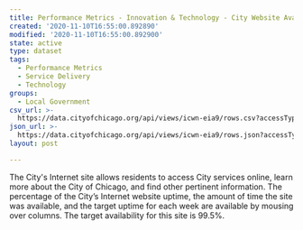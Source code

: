 ```yaml
---
title: Performance Metrics - Innovation & Technology - City Website Availability
created: '2020-11-10T16:55:00.892890'
modified: '2020-11-10T16:55:00.892900'
state: active
type: dataset
tags:
  - Performance Metrics
  - Service Delivery
  - Technology
groups:
  - Local Government
csv_url: >-
  https://data.cityofchicago.org/api/views/icwn-eia9/rows.csv?accessType=DOWNLOAD
json_url: >-
  https://data.cityofchicago.org/api/views/icwn-eia9/rows.json?accessType=DOWNLOAD
layout: post

---
```

The City's Internet site allows residents to access City services online, learn more about the City of Chicago, and find other pertinent information. The percentage of the City’s Internet website uptime, the amount of time the site was available, and the target uptime for each week are available by mousing over columns. The target availability for this site is 99.5%.
